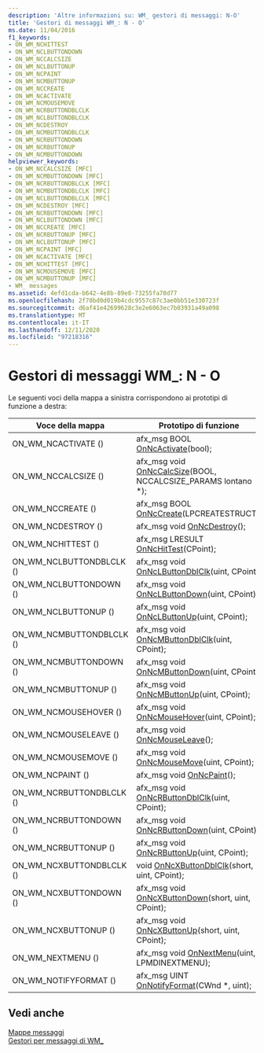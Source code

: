 ```yaml
---
description: 'Altre informazioni su: WM_ gestori di messaggi: N-O'
title: 'Gestori di messaggi WM_: N - O'
ms.date: 11/04/2016
f1_keywords:
- ON_WM_NCHITTEST
- ON_WM_NCLBUTTONDOWN
- ON_WM_NCCALCSIZE
- ON_WM_NCLBUTTONUP
- ON_WM_NCPAINT
- ON_WM_NCMBUTTONUP
- ON_WM_NCCREATE
- ON_WM_NCACTIVATE
- ON_WM_NCMOUSEMOVE
- ON_WM_NCRBUTTONDBLCLK
- ON_WM_NCLBUTTONDBLCLK
- ON_WM_NCDESTROY
- ON_WM_NCMBUTTONDBLCLK
- ON_WM_NCRBUTTONDOWN
- ON_WM_NCRBUTTONUP
- ON_WM_NCMBUTTONDOWN
helpviewer_keywords:
- ON_WM_NCCALCSIZE [MFC]
- ON_WM_NCMBUTTONDOWN [MFC]
- ON_WM_NCRBUTTONDBLCLK [MFC]
- ON_WM_NCMBUTTONDBLCLK [MFC]
- ON_WM_NCLBUTTONDBLCLK [MFC]
- ON_WM_NCDESTROY [MFC]
- ON_WM_NCRBUTTONDOWN [MFC]
- ON_WM_NCLBUTTONDOWN [MFC]
- ON_WM_NCCREATE [MFC]
- ON_WM_NCRBUTTONUP [MFC]
- ON_WM_NCLBUTTONUP [MFC]
- ON_WM_NCPAINT [MFC]
- ON_WM_NCACTIVATE [MFC]
- ON_WM_NCHITTEST [MFC]
- ON_WM_NCMOUSEMOVE [MFC]
- ON_WM_NCMBUTTONUP [MFC]
- WM_ messages
ms.assetid: 4efd1cda-b642-4e8b-89e8-73255fa70d77
ms.openlocfilehash: 2f70bd0d019b4cdc9557c87c3ae0bb51e330723f
ms.sourcegitcommit: d6af41e42699628c3e2e6063ec7b03931a49a098
ms.translationtype: MT
ms.contentlocale: it-IT
ms.lasthandoff: 12/11/2020
ms.locfileid: "97218316"
---
```

# <a name="wm_-message-handlers-n---o"></a>Gestori di messaggi WM_: N - O

Le seguenti voci della mappa a sinistra corrispondono ai prototipi di funzione a destra:

|Voce della mappa|Prototipo di funzione|
|---------------|------------------------|
|ON_WM_NCACTIVATE ()|afx_msg BOOL [OnNcActivate](../../mfc/reference/cwnd-class.md#onncactivate)(bool);|
|ON_WM_NCCALCSIZE ()|afx_msg void [OnNcCalcSize](../../mfc/reference/cwnd-class.md#onnccalcsize)(BOOL, NCCALCSIZE_PARAMS lontano *);|
|ON_WM_NCCREATE ()|afx_msg BOOL [OnNcCreate](../../mfc/reference/cwnd-class.md#onnccreate)(LPCREATESTRUCT);|
|ON_WM_NCDESTROY ()|afx_msg void [OnNcDestroy](../../mfc/reference/cwnd-class.md#onncdestroy)();|
|ON_WM_NCHITTEST ()|afx_msg LRESULT [OnNcHitTest](../../mfc/reference/cwnd-class.md#onnchittest)(CPoint);|
|ON_WM_NCLBUTTONDBLCLK ()|afx_msg void [OnNcLButtonDblClk](../../mfc/reference/cwnd-class.md#onnclbuttondblclk)(uint, CPoint);|
|ON_WM_NCLBUTTONDOWN ()|afx_msg void [OnNcLButtonDown](../../mfc/reference/cwnd-class.md#onnclbuttondown)(uint, CPoint);|
|ON_WM_NCLBUTTONUP ()|afx_msg void [OnNcLButtonUp](../../mfc/reference/cwnd-class.md#onnclbuttonup)(uint, CPoint);|
|ON_WM_NCMBUTTONDBLCLK ()|afx_msg void [OnNcMButtonDblClk](../../mfc/reference/cwnd-class.md#onncmbuttondblclk)(uint, CPoint);|
|ON_WM_NCMBUTTONDOWN ()|afx_msg void [OnNcMButtonDown](../../mfc/reference/cwnd-class.md#onncmbuttondown)(uint, CPoint);|
|ON_WM_NCMBUTTONUP ()|afx_msg void [OnNcMButtonUp](../../mfc/reference/cwnd-class.md#onncmbuttonup)(uint, CPoint);|
|ON_WM_NCMOUSEHOVER ()|afx_msg void [OnNcMouseHover](../../mfc/reference/cwnd-class.md#onncmousehover)(uint, CPoint);|
|ON_WM_NCMOUSELEAVE ()|afx_msg void [OnNcMouseLeave](../../mfc/reference/cwnd-class.md#onncmouseleave)();|
|ON_WM_NCMOUSEMOVE ()|afx_msg void [OnNcMouseMove](../../mfc/reference/cwnd-class.md#onncmousemove)(uint, CPoint);|
|ON_WM_NCPAINT ()|afx_msg void [OnNcPaint](../../mfc/reference/cwnd-class.md#onncpaint)();|
|ON_WM_NCRBUTTONDBLCLK ()|afx_msg void [OnNcRButtonDblClk](../../mfc/reference/cwnd-class.md#onncrbuttondblclk)(uint, CPoint);|
|ON_WM_NCRBUTTONDOWN ()|afx_msg void [OnNcRButtonDown](../../mfc/reference/cwnd-class.md#onncrbuttondown)(uint, CPoint);|
|ON_WM_NCRBUTTONUP ()|afx_msg void [OnNcRButtonUp](../../mfc/reference/cwnd-class.md#onncrbuttonup)(uint, CPoint);|
|ON_WM_NCXBUTTONDBLCLK ()|void [OnNcXButtonDblClk](../../mfc/reference/cwnd-class.md#onncxbuttondblclk)(short, uint, CPoint);|
|ON_WM_NCXBUTTONDOWN ()|afx_msg void [OnNcXButtonDown](../../mfc/reference/cwnd-class.md#onncxbuttondown)(short, uint, CPoint);|
|ON_WM_NCXBUTTONUP ()|afx_msg void [OnNcXButtonUp](../../mfc/reference/cwnd-class.md#onncxbuttonup)(short, uint, CPoint);|
|ON_WM_NEXTMENU ()|afx_msg void [OnNextMenu](../../mfc/reference/cwnd-class.md#onnextmenu)(uint, LPMDINEXTMENU);|
|ON_WM_NOTIFYFORMAT ()|afx_msg UINT [OnNotifyFormat](../../mfc/reference/cwnd-class.md#onnotifyformat)(CWnd *, uint);|

## <a name="see-also"></a>Vedi anche

[Mappe messaggi](../../mfc/reference/message-maps-mfc.md)<br/>
[Gestori per messaggi di WM_](../../mfc/reference/handlers-for-wm-messages.md)
